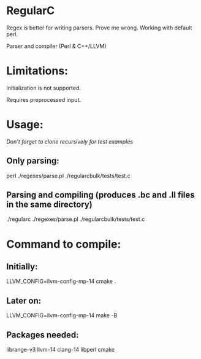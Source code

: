 ﻿# RegularC

Regex is better for writing parsers. Prove me wrong. Working with default perl.

Parser and compiler (Perl & C++/LLVM)

# Limitations:

Initialization is not supported.

Requires preprocessed input.

# Usage:

*Don't forget to clone recursively for test examples*

## Only parsing:

perl ./regexes/parse.pl ./regularcbulk/tests/test.c

## Parsing and compiling (produces .bc and .ll files in the same directory)

./regularc ./regexes/parse.pl ./regularcbulk/tests/test.c

# Command to compile:

## Initially:

LLVM_CONFIG=llvm-config-mp-14 cmake .

## Later on:

LLVM_CONFIG=llvm-config-mp-14 make -B

## Packages needed:

librange-v3 llvm-14 clang-14 libperl cmake